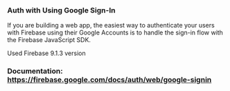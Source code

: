 
### Auth with Using Google Sign-In

If you are building a web app, the easiest way to authenticate your users with Firebase using their Google Accounts is to handle the sign-in flow with the Firebase JavaScript SDK.

Used Firebase 9.1.3 version

### Documentation: https://firebase.google.com/docs/auth/web/google-signin




